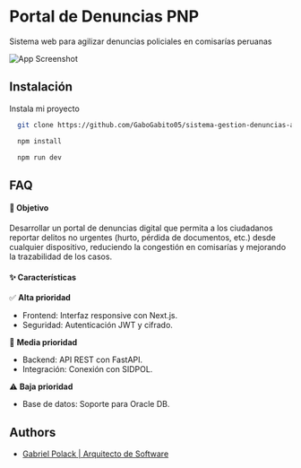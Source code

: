 
# Portal de Denuncias PNP

Sistema web para agilizar denuncias policiales en comisarías peruanas



![App Screenshot](https://i.imgur.com/9cCG6Nc.png)


## Instalación

Instala mi proyecto

```bash
  git clone https://github.com/GaboGabito05/sistema-gestion-denuncias-app.git
```

```bash
  npm install
```

```bash
  npm run dev
```
## FAQ

#### 🚀 Objetivo

Desarrollar un portal de denuncias digital que permita a los ciudadanos reportar delitos no urgentes (hurto, pérdida de documentos, etc.) desde cualquier dispositivo, reduciendo la congestión en comisarías y mejorando la trazabilidad de los casos.

#### ✨ Características  
✅ **Alta prioridad**  
- Frontend: Interfaz responsive con Next.js.  
- Seguridad: Autenticación JWT y cifrado.  

🔹 **Media prioridad**  
- Backend: API REST con FastAPI.  
- Integración: Conexión con SIDPOL.  

⚠️ **Baja prioridad**  
- Base de datos: Soporte para Oracle DB.  


## Authors

- [Gabriel Polack | Arquitecto de Software](https://www.linkedin.com/in/gabriel-polack-castillo/)
